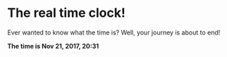 # The real time clock!

Ever wanted to know what the time is? Well, your journey is about to end!

**The time is Nov 21, 2017, 20:31**